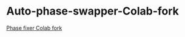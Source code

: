 # Auto-phase-swapper-Colab-fork
[Phase fixer Colab fork](https://colab.research.google.com/drive/14HIQRhOcMmC8RCKUzo_t-ogIfjORbs2K)
